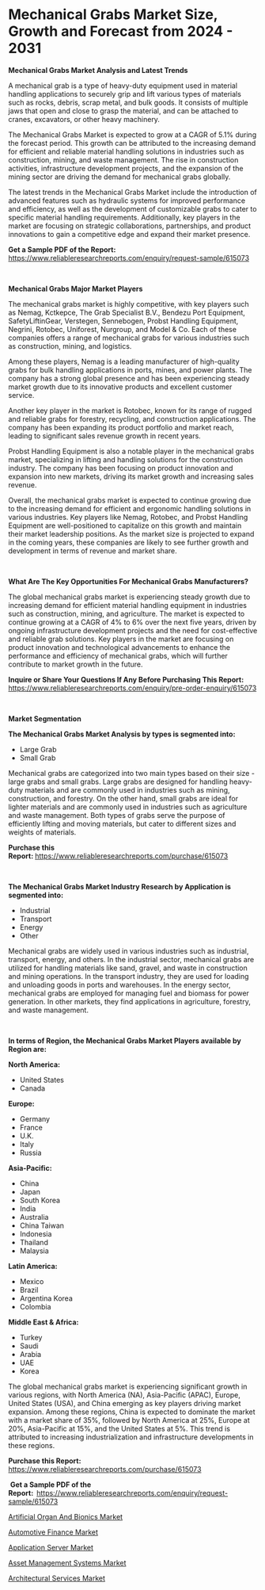 <p><h1>Mechanical Grabs Market Size, Growth and Forecast from 2024 - 2031</h1></p><p><strong>Mechanical Grabs Market Analysis and Latest Trends</strong></p>
<p><p>A mechanical grab is a type of heavy-duty equipment used in material handling applications to securely grip and lift various types of materials such as rocks, debris, scrap metal, and bulk goods. It consists of multiple jaws that open and close to grasp the material, and can be attached to cranes, excavators, or other heavy machinery.</p><p>The Mechanical Grabs Market is expected to grow at a CAGR of 5.1% during the forecast period. This growth can be attributed to the increasing demand for efficient and reliable material handling solutions in industries such as construction, mining, and waste management. The rise in construction activities, infrastructure development projects, and the expansion of the mining sector are driving the demand for mechanical grabs globally.</p><p>The latest trends in the Mechanical Grabs Market include the introduction of advanced features such as hydraulic systems for improved performance and efficiency, as well as the development of customizable grabs to cater to specific material handling requirements. Additionally, key players in the market are focusing on strategic collaborations, partnerships, and product innovations to gain a competitive edge and expand their market presence.</p></p>
<p><strong>Get a Sample PDF of the Report:&nbsp;</strong> <a href="https://www.reliableresearchreports.com/enquiry/request-sample/615073">https://www.reliableresearchreports.com/enquiry/request-sample/615073</a></p>
<p>&nbsp;</p>
<p><strong>Mechanical Grabs Major Market Players</strong></p>
<p><p>The mechanical grabs market is highly competitive, with key players such as Nemag, Kctkepce, The Grab Specialist B.V., Bendezu Port Equipment, SafetyLiftinGear, Verstegen, Sennebogen, Probst Handling Equipment, Negrini, Rotobec, Uniforest, Nurgroup, and Model & Co. Each of these companies offers a range of mechanical grabs for various industries such as construction, mining, and logistics.</p><p>Among these players, Nemag is a leading manufacturer of high-quality grabs for bulk handling applications in ports, mines, and power plants. The company has a strong global presence and has been experiencing steady market growth due to its innovative products and excellent customer service.</p><p>Another key player in the market is Rotobec, known for its range of rugged and reliable grabs for forestry, recycling, and construction applications. The company has been expanding its product portfolio and market reach, leading to significant sales revenue growth in recent years.</p><p>Probst Handling Equipment is also a notable player in the mechanical grabs market, specializing in lifting and handling solutions for the construction industry. The company has been focusing on product innovation and expansion into new markets, driving its market growth and increasing sales revenue.</p><p>Overall, the mechanical grabs market is expected to continue growing due to the increasing demand for efficient and ergonomic handling solutions in various industries. Key players like Nemag, Rotobec, and Probst Handling Equipment are well-positioned to capitalize on this growth and maintain their market leadership positions. As the market size is projected to expand in the coming years, these companies are likely to see further growth and development in terms of revenue and market share.</p></p>
<p>&nbsp;</p>
<p><strong>What Are The Key Opportunities For Mechanical Grabs Manufacturers?</strong></p>
<p><p>The global mechanical grabs market is experiencing steady growth due to increasing demand for efficient material handling equipment in industries such as construction, mining, and agriculture. The market is expected to continue growing at a CAGR of 4% to 6% over the next five years, driven by ongoing infrastructure development projects and the need for cost-effective and reliable grab solutions. Key players in the market are focusing on product innovation and technological advancements to enhance the performance and efficiency of mechanical grabs, which will further contribute to market growth in the future.</p></p>
<p><strong>Inquire or Share Your Questions If Any Before Purchasing This Report:</strong> <a href="https://www.reliableresearchreports.com/enquiry/pre-order-enquiry/615073">https://www.reliableresearchreports.com/enquiry/pre-order-enquiry/615073</a></p>
<p>&nbsp;</p>
<p><strong>Market Segmentation</strong></p>
<p><strong>The Mechanical Grabs Market Analysis by types is segmented into:</strong></p>
<p><ul><li>Large Grab</li><li>Small Grab</li></ul></p>
<p><p>Mechanical grabs are categorized into two main types based on their size - large grabs and small grabs. Large grabs are designed for handling heavy-duty materials and are commonly used in industries such as mining, construction, and forestry. On the other hand, small grabs are ideal for lighter materials and are commonly used in industries such as agriculture and waste management. Both types of grabs serve the purpose of efficiently lifting and moving materials, but cater to different sizes and weights of materials.</p></p>
<p><strong>Purchase this Report:&nbsp;</strong><a href="https://www.reliableresearchreports.com/purchase/615073">https://www.reliableresearchreports.com/purchase/615073</a></p>
<p>&nbsp;</p>
<p><strong>The Mechanical Grabs Market Industry Research by Application is segmented into:</strong></p>
<p><ul><li>Industrial</li><li>Transport</li><li>Energy</li><li>Other</li></ul></p>
<p><p>Mechanical grabs are widely used in various industries such as industrial, transport, energy, and others. In the industrial sector, mechanical grabs are utilized for handling materials like sand, gravel, and waste in construction and mining operations. In the transport industry, they are used for loading and unloading goods in ports and warehouses. In the energy sector, mechanical grabs are employed for managing fuel and biomass for power generation. In other markets, they find applications in agriculture, forestry, and waste management.</p></p>
<p>&nbsp;</p>
<p><strong>In terms of Region, the Mechanical Grabs Market Players available by Region are:</strong></p>
<p>
    <p> <strong> North America: </strong>
        <ul>
            <li>United States</li>
            <li>Canada</li>
        </ul>
        </p> 
    <p> <strong> Europe: </strong>
        <ul>
            <li>Germany</li>
            <li>France</li>
            <li>U.K.</li>
            <li>Italy</li>
            <li>Russia</li>
        </ul>
        </p> 
    <p> <strong> Asia-Pacific: </strong>
        <ul>
            <li>China</li>
            <li>Japan</li>
            <li>South Korea</li>
            <li>India</li>
            <li>Australia</li>
            <li>China Taiwan</li>
            <li>Indonesia</li>
            <li>Thailand</li>
            <li>Malaysia</li>
        </ul>
        </p> 
    <p> <strong> Latin America: </strong>
        <ul>
            <li>Mexico</li>
            <li>Brazil</li>
            <li>Argentina Korea</li>
            <li>Colombia</li>
        </ul>
        </p> 
    <p> <strong> Middle East & Africa: </strong>
        <ul>
            <li>Turkey</li>
            <li>Saudi</li>
            <li>Arabia</li>
            <li>UAE</li>
            <li>Korea</li>
        </ul>
    </p>
    </p>
<p><p>The global mechanical grabs market is experiencing significant growth in various regions, with North America (NA), Asia-Pacific (APAC), Europe, United States (USA), and China emerging as key players driving market expansion. Among these regions, China is expected to dominate the market with a market share of 35%, followed by North America at 25%, Europe at 20%, Asia-Pacific at 15%, and the United States at 5%. This trend is attributed to increasing industrialization and infrastructure developments in these regions.</p></p>
<p><strong>Purchase this Report: </strong><a href="https://www.reliableresearchreports.com/purchase/615073">https://www.reliableresearchreports.com/purchase/615073</a></p>
<p>&nbsp;<strong>Get a Sample PDF of the Report:&nbsp;&nbsp;</strong><a href="https://www.reliableresearchreports.com/enquiry/request-sample/615073">https://www.reliableresearchreports.com/enquiry/request-sample/615073</a></p>
<p><strong></strong></p>
<p><p><a href="https://medium.com/@kayliherzog567/artificial-organ-and-bionics-market-trends-forecast-and-competitive-analysis-to-2031-acec66818a5a">Artificial Organ And Bionics Market</a></p><p><a href="https://medium.com/@kayliherzog567/automotive-finance-market-competitive-analysis-market-trends-and-forecast-to-2031-a8e0862a6f39">Automotive Finance Market</a></p><p><a href="https://medium.com/@kayliherzog567/application-server-nbsp-market-focuses-on-market-share-size-and-projected-forecast-till-2031-7e4612b2b2f1">Application Server Market</a></p><p><a href="https://medium.com/@kayliherzog567/asset-management-systems-market-size-market-outlook-and-market-forecast-2024-to-2031-65d265491e82">Asset Management Systems Market</a></p><p><a href="https://medium.com/@kayliherzog567/architectural-services-nbsp-market-focuses-on-market-share-size-and-projected-forecast-till-2031-8b57559d7d44">Architectural Services Market</a></p></p>